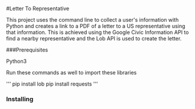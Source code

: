 #Letter To Representative

This project uses the command line to collect a user's information with Python and creates a link to a PDF of a letter to a US representative using that information. This is achieved using the Google Civic Information API to find a nearby representative and the Lob API is used to create the letter. 

###Prerequisites

Python3

Run these commands as well to import these libraries

'''
pip install lob
pip install requests
'''

### Installing


